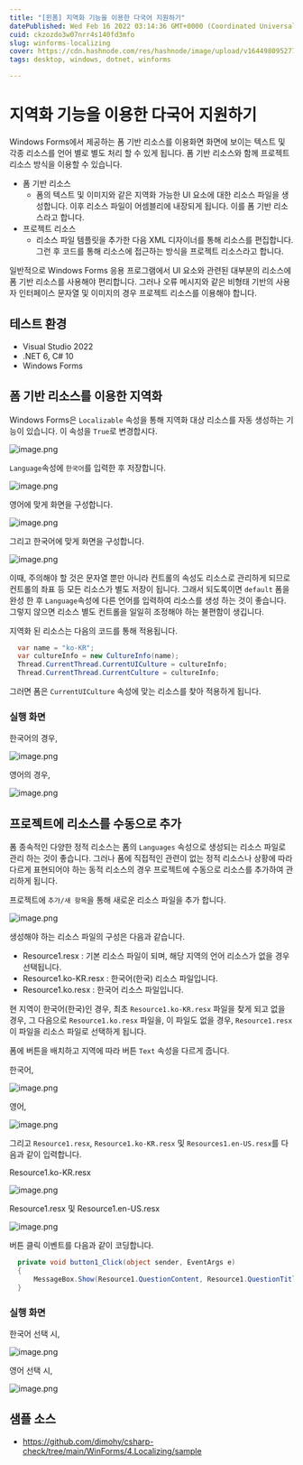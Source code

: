 ```yaml
---
title: "[윈폼] 지역화 기능을 이용한 다국어 지원하기"
datePublished: Wed Feb 16 2022 03:14:36 GMT+0000 (Coordinated Universal Time)
cuid: ckzozdo3w07nrr4s140fd3mfo
slug: winforms-localizing
cover: https://cdn.hashnode.com/res/hashnode/image/upload/v1644980952773/aOM20GfuV.png
tags: desktop, windows, dotnet, winforms

---
```


# 지역화 기능을 이용한 다국어 지원하기
Windows Forms에서 제공하는 폼 기반 리소스를 이용화면 화면에 보이는 텍스트 및 각종 리소스를 언어 별로 별도 처리 할 수 있게 됩니다.
폼 기반 리소스와 함께 프로젝트 리소스 방식을 이용할 수 있습니다.

- 폼 기반 리소스
  - 폼의 텍스트 및 이미지와 같은 지역화 가능한 UI 요소에 대한 리소스 파일을 생성합니다. 이후 리소스 파일이 어셈블리에 내장되게 됩니다. 이를 폼 기반 리소스라고 합니다.
- 프로젝트 리소스
  - 리소스 파일 템플릿을 추가한 다음 XML 디자이너를 통해 리소스를 편집합니다. 그런 후 코드를 통해 리소스에 접근하는 방식을 프로젝트 리소스라고 합니다.

일반적으로 Windows Forms 응용 프로그램에서 UI 요소와 관련된 대부분의 리소스에 폼 기반 리소스를 사용해야 편리합니다. 그러나 오류 메시지와 같은 비형태 기반의 사용자 인터페이스 문자열 및 이미지의 경우 프로젝트 리소스를 이용해야 합니다.

## 테스트 환경
- Visual Studio 2022
- .NET 6, C# 10
- Windows Forms

## 폼 기반 리소스를 이용한 지역화

Windows Forms은 `Localizable` 속성을 통해 지역화 대상 리소스를 자동 생성하는 기능이 있습니다. 이 속성을 `True`로 변경합시다.

![image.png](https://cdn.hashnode.com/res/hashnode/image/upload/v1644980952773/aOM20GfuV.png)

`Language`속성에 `한국어`를 입력한 후 저장합니다. 

![image.png](https://cdn.hashnode.com/res/hashnode/image/upload/v1644980941783/RBLILBi5R.png)

영어에 맞게 화면을 구성합니다.

![image.png](https://cdn.hashnode.com/res/hashnode/image/upload/v1644980964715/Xm_X8BVJi.png)

그리고 한국어에 맞게 화면을 구성합니다.

![image.png](https://cdn.hashnode.com/res/hashnode/image/upload/v1644980976330/jO8Z0xYU1.png)

이때, 주의해야 할 것은 문자열 뿐만 아니라 컨트롤의 속성도 리소스로 관리하게 되므로 컨트롤의 좌표 등 모든 리소스가 별도 저장이 됩니다. 그래서 되도록이면 `default` 폼을 완성 한 후 `Language`속성에 다른 언어를 입력하여 리소스를 생성 하는 것이 좋습니다. 그렇지 않으면 리소스 별도 컨트롤을 일일히 조정해야 하는 불편함이 생깁니다.

지역화 된 리소스는 다음의 코드를 통해 적용됩니다.

```csharp
  var name = "ko-KR";
  var cultureInfo = new CultureInfo(name);
  Thread.CurrentThread.CurrentUICulture = cultureInfo;
  Thread.CurrentThread.CurrentCulture = cultureInfo;
```

그러면 폼은 `CurrentUICulture` 속성에 맞는 리소스를 찾아 적용하게 됩니다.

### 실행 화면

한국어의 경우,

![image.png](https://cdn.hashnode.com/res/hashnode/image/upload/v1644980998599/QMPjydH8j.png)

영어의 경우,

![image.png](https://cdn.hashnode.com/res/hashnode/image/upload/v1644981005219/9D-zcSAzzD.png)

## 프로젝트에 리소스를 수동으로 추가
폼 종속적인 다양한 정적 리소스는 폼의 `Languages` 속성으로 생성되는 리소스 파일로 관리 하는 것이 좋습니다. 그러나 폼에 직접적인 관련이 없는 정적 리소스나 상황에 따라 다르게 표현되어야 하는 동적 리소스의 경우 프로젝트에 수동으로 리소스를 추가하여 관리하게 됩니다.

프로젝트에 `추가/새 항목`을 통해 새로운 리소스 파일을 추가 합니다.

![image.png](https://cdn.hashnode.com/res/hashnode/image/upload/v1644981013942/xA1AGqhDU.png)

생성해야 하는 리소스 파일의 구성은 다음과 같습니다.

 - Resource1.resx : 기본 리소스 파일이 되며, 해당 지역의 언어 리소스가 없을 경우 선택됩니다.
 - Resource1.ko-KR.resx : 한국어(한국) 리소스 파일입니다.
 - Resource1.ko.resx : 한국어 리소스 파일입니다.

현 지역이 한국어(한국)인 경우, 최초 `Resource1.ko-KR.resx` 파일을 찾게 되고 없을 경우, 그 다음으로 `Resource1.ko.resx` 파일을, 이 파일도 없을 경우, `Resource1.resx` 이 파일을 리소스 파일로 선택하게 됩니다.

폼에 버튼을 배치하고 지역에 따라 버튼 `Text` 속성을 다르게 줍니다.

한국어,

![image.png](https://cdn.hashnode.com/res/hashnode/image/upload/v1644981021334/JFSLVDSqw.png)

영어,

![image.png](https://cdn.hashnode.com/res/hashnode/image/upload/v1644981026927/JYbzQV9l-.png)

그리고 `Resource1.resx`, `Resource1.ko-KR.resx` 및 `Resources1.en-US.resx`를 다음과 같이 입력합니다.

Resource1.ko-KR.resx

![image.png](https://cdn.hashnode.com/res/hashnode/image/upload/v1644981034040/Mqkg1ziNG.png)

Resource1.resx 및 Resource1.en-US.resx

![image.png](https://cdn.hashnode.com/res/hashnode/image/upload/v1644981043842/G1oBd3_PK.png)

버튼 클릭 이벤트를 다음과 같이 코딩합니다.

```csharp
  private void button1_Click(object sender, EventArgs e)
  {
      MessageBox.Show(Resource1.QuestionContent, Resource1.QuestionTitle, MessageBoxButtons.OK, MessageBoxIcon.Question);
  }
```

### 실행 화면

한국어 선택 시,

![image.png](https://cdn.hashnode.com/res/hashnode/image/upload/v1644981055973/9zZkRQ9N-.png)

영어 선택 시,

![image.png](https://cdn.hashnode.com/res/hashnode/image/upload/v1644981066620/_PrNsrM_b.png)

## 샘플 소스
- https://github.com/dimohy/csharp-check/tree/main/WinForms/4.Localizing/sample
